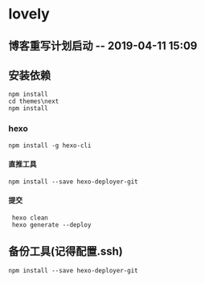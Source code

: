 # lovely

## 博客重写计划启动 -- 2019-04-11 15:09

## 安装依赖

    npm install
    cd themes\next
    npm install

### hexo

    npm install -g hexo-cli

#### 直推工具

    npm install --save hexo-deployer-git

#### 提交

     hexo clean
     hexo generate --deploy

## 备份工具(记得配置.ssh)

    npm install --save hexo-deployer-git